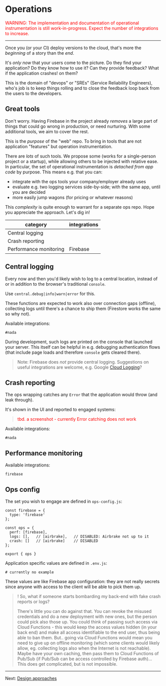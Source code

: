 # Operations

<font color=red>WARNING: The implementation and documentation of operational instrumentation is still work-in-progress. Expect the number of integrations to increase.</font> 

---


Once you (or your CI) deploy versions to the cloud, that's more the *beginning* of a story than the *end*.

It's *only now* that your users come to the picture. Do they find your application? Do they know how to use it? Can they provide feedback? What if the application crashes! on them?

This is the domain of "devops" or "SREs" (Service Reliability Engineers), who's job is to keep things rolling and to close the feedback loop back from the users to the developers.

## Great tools

Don't worry. Having Firebase in the project already *removes* a large part of things that could go wrong in production, or need nurturing. With some additional tools, we aim to cover the rest.

This is the *purpose* of the "web" repo. To bring in tools that are not application "features" but operation instrumentation.

There are *lots* of such tools. We propose some (works for a single-person project or a startup), while allowing others to be injected with relative ease. In particular, the set of operational instrumentation is *detached from app code* by purpose. This means e.g. that you can:

- integrate with the ops tools your company/employer already uses
- evaluate e.g. two logging services side-by-side; with the same app, until you are decided
- more easily jump wagons (for pricing or whatever reasons)

This *complexity* is quite enough to warrant for a separate ops repo. Hope you appreciate the approach. Let's dig in!

|category|integrations|
|---|---|
|Central logging||
|Crash reporting||
|Performance monitoring|Firebase|


## Central logging

Every now and then you'd likely wish to log to a central location, instead of or in addition to the browser's traditional `console`.

Use `central.debug|info|warn|error` for this.

These functions are expected to work also over connection gaps (offline), collecting logs until there's a chance to ship them (Firestore works the same so why not).

Available integrations:

```
#nada
```

During development, such logs are printed on the console that launched your server. This itself can be helpful in e.g. debugging authentication flows (that include page loads and therefore `console` gets cleared there).

<!-- tbd. DOES? console get cleared in debugging auth flows?? Confirm.
-->

>Note: Firebase does *not* provide central logging. Suggestions on useful integrations are welcome, e.g. Google [Cloud Logging](https://cloud.google.com/logging)?



## Crash reporting

The ops wrapping catches any `Error` that the application would throw (and leak through).

It's shown in the UI and reported to engaged systems:

><font color=red>tbd. a screenshot - currently Error catching does not work</font>

Available integrations:

```
#nada
```


## Performance monitoring

Available integrations:

```
firebase
```


## Ops config

The set you wish to engage are defined in `ops-config.js`:

```
const firebase = {
  type: 'firebase'
};

const ops = {
  perf: [firebase],
  logs: [],   // [airbrake],   // DISABLED: Airbrake not up to it
  crash: []   // [airbrake]    // DISABLED
};

export { ops }
```

Application specific values are defined in `.env.js`:

```
# currently no example
```

<!-- tbd. update once we have some sample -->

These values are like Firebase app configuration: they are not really secrets since anyone with access to the client will be able to pick them up.

>! So, what if someone starts bombarding my back-end with fake crash reports or logs?
>
>There's little you can do against that. You can revoke the misused credentials and do a new deployment with new ones, but the person could pick also those up. You could think of passing such access via Cloud Functions - this would keep the access values hidden (in your back end) and make all access identifiable to the end user, thus being able to ban them. But.. going via Cloud Functions would mean you need to give up on offline monitoring (which some clients would likely allow, eg. collecting logs also when the Internet is not reachable). Maybe have your own caching, then pass them to Cloud Functions of Pub/Sub (if Pub/Sub can be access controlled by Firebase auth)... This does get complicated, but is not impossible.

---

Next: [Design approaches](./README.4-design.md)
